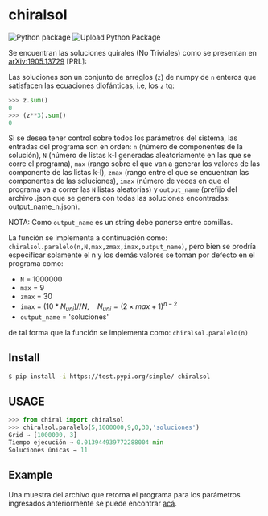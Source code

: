 # chiralsol

![Python package](https://github.com/valentinafv96/chiralsol/workflows/Python%20package/badge.svg)
![Upload Python Package](https://github.com/valentinafv96/chiralsol/workflows/Upload%20Python%20Package/badge.svg)

Se encuentran las soluciones quirales (No Triviales) como se presentan en [arXiv:1905.13729](https://arxiv.org/abs/1905.13729) [PRL]:

Las soluciones son un conjunto de arreglos (`z`) de numpy de `n` enteros que satisfacen las ecuaciones diofánticas, i.e, los `z` tq:

```python
>>> z.sum()
0
>>> (z**3).sum()
0
```

Si se desea tener control sobre todos los parámetros del sistema, las entradas del programa son en orden: `n` (número de componentes de la solución), `N` (número de listas k-l generadas aleatoriamente en las que se corre el programa), `max` (rango sobre el que van a generar los valores de las componente de las listas k-l), `zmax` (rango entre el que se encuentran las componentes de las soluciones), `imax` (número de veces en que el programa va a correr las `N` listas aleatorias) y `output_name` (prefijo del archivo .json que se genera con todas las soluciones encontradas: output_name_n.json). 

NOTA: Como `output_name` es un string debe ponerse entre comillas.

La función se implementa a continuación como: `chiralsol.paralelo(n,N,max,zmax,imax,output_name)`, pero bien se prodría especificar solamente el n y los demás valores se toman por defecto en el programa como: 

  - `N` = 1000000
  - `max` = 9
  - `zmax` = 30
  - `imax` = $(10 * N_{uni}) // N, \quad N_{uni} = (2\times max +1)^{n-2}$
  - `output_name` = 'soluciones'
  
de tal forma que la función se implementa como: `chiralsol.paralelo(n)`

## Install
```bash
$ pip install -i https://test.pypi.org/simple/ chiralsol
```
## USAGE
```python
>>> from chiral import chiralsol
>>> chiralsol.paralelo(5,1000000,9,0,30,'soluciones')
Grid → [1000000, 3]
Tiempo ejecución → 0.013944939772288004 min
Soluciones únicas → 11
```

## Example
Una muestra del archivo que retorna el programa para los parámetros ingresados anteriormente se puede encontrar [acá](https://github.com/valentinafv96/chiralsol/blob/main/soluciones_5.json).
